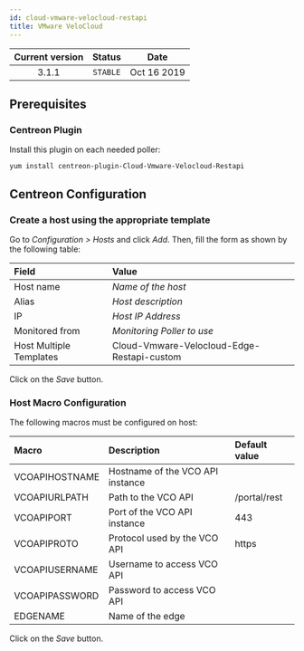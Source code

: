```yaml
---
id: cloud-vmware-velocloud-restapi
title: VMware VeloCloud
---
```


| Current version | Status | Date |
| :-: | :-: | :-: |
| 3.1.1 | `STABLE` | Oct 16 2019 |

## Prerequisites

### Centreon Plugin

Install this plugin on each needed poller:

``` shell
yum install centreon-plugin-Cloud-Vmware-Velocloud-Restapi
```

## Centreon Configuration

### Create a host using the appropriate template

Go to *Configuration \> Hosts* and click *Add*. Then, fill the form as shown by the following table:

| Field                   | Value                                      |
| :---------------------- | :----------------------------------------- |
| Host name               | *Name of the host*                         |
| Alias                   | *Host description*                         |
| IP                      | *Host IP Address*                          |
| Monitored from          | *Monitoring Poller to use*                 |
| Host Multiple Templates | Cloud-Vmware-Velocloud-Edge-Restapi-custom |

Click on the *Save* button.

### Host Macro Configuration

The following macros must be configured on host:

| Macro          | Description                      | Default value |
| :------------- | :------------------------------- | :------------ |
| VCOAPIHOSTNAME | Hostname of the VCO API instance |               |
| VCOAPIURLPATH  | Path to the VCO API              | /portal/rest  |
| VCOAPIPORT     | Port of the VCO API instance     | 443           |
| VCOAPIPROTO    | Protocol used by the VCO API     | https         |
| VCOAPIUSERNAME | Username to access VCO API       |               |
| VCOAPIPASSWORD | Password to access VCO API       |               |
| EDGENAME       | Name of the edge                 |               |

Click on the *Save* button.


